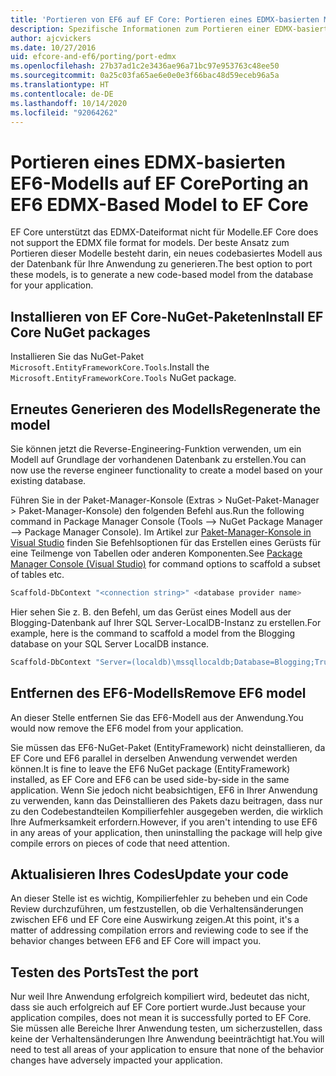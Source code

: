 ```yaml
---
title: 'Portieren von EF6 auf EF Core: Portieren eines EDMX-basierten Modells'
description: Spezifische Informationen zum Portieren einer EDMX-basierten Entity Framework 6-Modellanwendung zu Entity Framework Core
author: ajcvickers
ms.date: 10/27/2016
uid: efcore-and-ef6/porting/port-edmx
ms.openlocfilehash: 27b37ad1c2e3436ae96a71bc97e953763c48ee50
ms.sourcegitcommit: 0a25c03fa65ae6e0e0e3f66bac48d59eceb96a5a
ms.translationtype: HT
ms.contentlocale: de-DE
ms.lasthandoff: 10/14/2020
ms.locfileid: "92064262"
---
```

# <a name="porting-an-ef6-edmx-based-model-to-ef-core"></a><span data-ttu-id="1d92e-103">Portieren eines EDMX-basierten EF6-Modells auf EF Core</span><span class="sxs-lookup"><span data-stu-id="1d92e-103">Porting an EF6 EDMX-Based Model to EF Core</span></span>

<span data-ttu-id="1d92e-104">EF Core unterstützt das EDMX-Dateiformat nicht für Modelle.</span><span class="sxs-lookup"><span data-stu-id="1d92e-104">EF Core does not support the EDMX file format for models.</span></span> <span data-ttu-id="1d92e-105">Der beste Ansatz zum Portieren dieser Modelle besteht darin, ein neues codebasiertes Modell aus der Datenbank für Ihre Anwendung zu generieren.</span><span class="sxs-lookup"><span data-stu-id="1d92e-105">The best option to port these models, is to generate a new code-based model from the database for your application.</span></span>

## <a name="install-ef-core-nuget-packages"></a><span data-ttu-id="1d92e-106">Installieren von EF Core-NuGet-Paketen</span><span class="sxs-lookup"><span data-stu-id="1d92e-106">Install EF Core NuGet packages</span></span>

<span data-ttu-id="1d92e-107">Installieren Sie das NuGet-Paket `Microsoft.EntityFrameworkCore.Tools`.</span><span class="sxs-lookup"><span data-stu-id="1d92e-107">Install the `Microsoft.EntityFrameworkCore.Tools` NuGet package.</span></span>

## <a name="regenerate-the-model"></a><span data-ttu-id="1d92e-108">Erneutes Generieren des Modells</span><span class="sxs-lookup"><span data-stu-id="1d92e-108">Regenerate the model</span></span>

<span data-ttu-id="1d92e-109">Sie können jetzt die Reverse-Engineering-Funktion verwenden, um ein Modell auf Grundlage der vorhandenen Datenbank zu erstellen.</span><span class="sxs-lookup"><span data-stu-id="1d92e-109">You can now use the reverse engineer functionality to create a model based on your existing database.</span></span>

<span data-ttu-id="1d92e-110">Führen Sie in der Paket-Manager-Konsole (Extras > NuGet-Paket-Manager > Paket-Manager-Konsole) den folgenden Befehl aus.</span><span class="sxs-lookup"><span data-stu-id="1d92e-110">Run the following command in Package Manager Console (Tools –> NuGet Package Manager –> Package Manager Console).</span></span> <span data-ttu-id="1d92e-111">Im Artikel zur [Paket-Manager-Konsole in Visual Studio](xref:core/miscellaneous/cli/powershell) finden Sie Befehlsoptionen für das Erstellen eines Gerüsts für eine Teilmenge von Tabellen oder anderen Komponenten.</span><span class="sxs-lookup"><span data-stu-id="1d92e-111">See [Package Manager Console (Visual Studio)](xref:core/miscellaneous/cli/powershell) for command options to scaffold a subset of tables etc.</span></span>

```powershell
Scaffold-DbContext "<connection string>" <database provider name>
```

<span data-ttu-id="1d92e-112">Hier sehen Sie z. B. den Befehl, um das Gerüst eines Modell aus der Blogging-Datenbank auf Ihrer SQL Server-LocalDB-Instanz zu erstellen.</span><span class="sxs-lookup"><span data-stu-id="1d92e-112">For example, here is the command to scaffold a model from the Blogging database on your SQL Server LocalDB instance.</span></span>

```powershell
Scaffold-DbContext "Server=(localdb)\mssqllocaldb;Database=Blogging;Trusted_Connection=True;" Microsoft.EntityFrameworkCore.SqlServer
```

## <a name="remove-ef6-model"></a><span data-ttu-id="1d92e-113">Entfernen des EF6-Modells</span><span class="sxs-lookup"><span data-stu-id="1d92e-113">Remove EF6 model</span></span>

<span data-ttu-id="1d92e-114">An dieser Stelle entfernen Sie das EF6-Modell aus der Anwendung.</span><span class="sxs-lookup"><span data-stu-id="1d92e-114">You would now remove the EF6 model from your application.</span></span>

<span data-ttu-id="1d92e-115">Sie müssen das EF6-NuGet-Paket (EntityFramework) nicht deinstallieren, da EF Core und EF6 parallel in derselben Anwendung verwendet werden können.</span><span class="sxs-lookup"><span data-stu-id="1d92e-115">It is fine to leave the EF6 NuGet package (EntityFramework) installed, as EF Core and EF6 can be used side-by-side in the same application.</span></span> <span data-ttu-id="1d92e-116">Wenn Sie jedoch nicht beabsichtigen, EF6 in Ihrer Anwendung zu verwenden, kann das Deinstallieren des Pakets dazu beitragen, dass nur zu den Codebestandteilen Kompilierfehler ausgegeben werden, die wirklich Ihre Aufmerksamkeit erfordern.</span><span class="sxs-lookup"><span data-stu-id="1d92e-116">However, if you aren't intending to use EF6 in any areas of your application, then uninstalling the package will help give compile errors on pieces of code that need attention.</span></span>

## <a name="update-your-code"></a><span data-ttu-id="1d92e-117">Aktualisieren Ihres Codes</span><span class="sxs-lookup"><span data-stu-id="1d92e-117">Update your code</span></span>

<span data-ttu-id="1d92e-118">An dieser Stelle ist es wichtig, Kompilierfehler zu beheben und ein Code Review durchzuführen, um festzustellen, ob die Verhaltensänderungen zwischen EF6 und EF Core eine Auswirkung zeigen.</span><span class="sxs-lookup"><span data-stu-id="1d92e-118">At this point, it's a matter of addressing compilation errors and reviewing code to see if the behavior changes between EF6 and EF Core will impact you.</span></span>

## <a name="test-the-port"></a><span data-ttu-id="1d92e-119">Testen des Ports</span><span class="sxs-lookup"><span data-stu-id="1d92e-119">Test the port</span></span>

<span data-ttu-id="1d92e-120">Nur weil Ihre Anwendung erfolgreich kompiliert wird, bedeutet das nicht, dass sie auch erfolgreich auf EF Core portiert wurde.</span><span class="sxs-lookup"><span data-stu-id="1d92e-120">Just because your application compiles, does not mean it is successfully ported to EF Core.</span></span> <span data-ttu-id="1d92e-121">Sie müssen alle Bereiche Ihrer Anwendung testen, um sicherzustellen, dass keine der Verhaltensänderungen Ihre Anwendung beeinträchtigt hat.</span><span class="sxs-lookup"><span data-stu-id="1d92e-121">You will need to test all areas of your application to ensure that none of the behavior changes have adversely impacted your application.</span></span>
